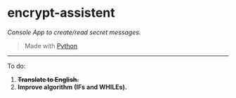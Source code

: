 # encrypt-assistent
*Console App to create/read secret messages.*
>Made with [Python](https://www.python.org/downloads/)
---

To do:
1. **~~Translate to English.~~**
1. **Improve algorithm (IFs and WHILEs).**
